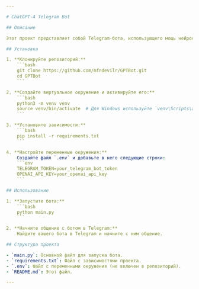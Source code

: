 ```yaml
---

# ChatGPT-4 Telegram Bot

## Описание

Этот проект представляет собой Telegram-бота, использующего мощь нейросети ChatGPT-4 для общения с пользователями. Бот может отвечать на вопросы, поддерживать беседы и выполнять различные задачи, связанные с обработкой естественного языка.

## Установка

1. **Клонируйте репозиторий:**
    ```bash
    git clone https://github.com/mfndevilr/GPTBot.git
    cd GPTBot
    ```

2. **Создайте виртуальное окружение и активируйте его:**
    ```bash
    python3 -m venv venv
    source venv/bin/activate  # Для Windows используйте `venv\Scripts\activate`
    ```

3. **Установите зависимости:**
    ```bash
    pip install -r requirements.txt
    ```

4. **Настройте переменные окружения:**
    Создайте файл `.env` и добавьте в него следующие строки:
    ```env
    TELEGRAM_TOKEN=your_telegram_bot_token
    OPENAI_API_KEY=your_openai_api_key
    ```

## Использование

1. **Запустите бота:**
    ```bash
    python main.py
    ```

2. **Начните общение с ботом в Telegram:**
    Найдите вашего бота в Telegram и начните с ним общение.

## Структура проекта

- `main.py`: Основной файл для запуска бота.
- `requirements.txt`: Файл с зависимостями проекта.
- `.env`: Файл с переменными окружения (не включен в репозиторий).
- `README.md`: Этот файл.

---
```


